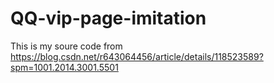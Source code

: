 # QQ-vip-page-imitation
This is my soure code from https://blog.csdn.net/r643064456/article/details/118523589?spm=1001.2014.3001.5501
